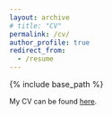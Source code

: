 ```yaml
---
layout: archive
# title: "CV"
permalink: /cv/
author_profile: true
redirect_from:
  - /resume
---
```


{% include base_path %}
<div style="font-size: 0.9em; line-height: 1.4;">
  My CV can be found <a href="/files/CV.pdf" style="font-style: bold;">here</a>.
</div>

  